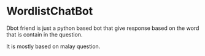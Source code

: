 # WordlistChatBot
Dbot friend is just a python based bot that give response based on the word that is contain in the question.

It is mostly based on malay question.
